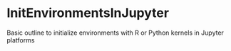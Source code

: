 # InitEnvironmentsInJupyter
Basic outline to initialize environments with R or Python kernels in Jupyter platforms
